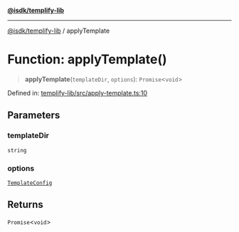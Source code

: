 [**@isdk/templify-lib**](../README.md)

***

[@isdk/templify-lib](../globals.md) / applyTemplate

# Function: applyTemplate()

> **applyTemplate**(`templateDir`, `options`): `Promise`\<`void`\>

Defined in: [templify-lib/src/apply-template.ts:10](https://github.com/isdk/templify-lib.js/blob/8536a8d22a86abe93a71a559c282ac2c3f8e537c/src/apply-template.ts#L10)

## Parameters

### templateDir

`string`

### options

[`TemplateConfig`](../interfaces/TemplateConfig.md)

## Returns

`Promise`\<`void`\>
